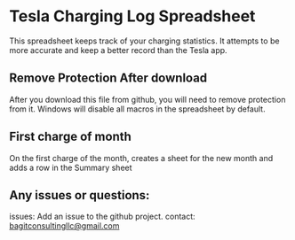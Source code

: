 # Tesla Charging Log Spreadsheet
This spreadsheet keeps track of your charging statistics. 
It attempts to be more accurate and keep a better record than the Tesla app.

## Remove Protection After download
After you download this file from github, you will need to remove protection from 
it. Windows will disable all macros in the spreadsheet by default.

## First charge of month
On the first charge of the month, creates a sheet for the new month and adds a 
row in the Summary sheet

## Any issues or questions:
issues: Add an issue to the github project.
contact: bagitconsultingllc@gmail.com
